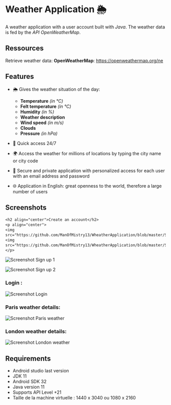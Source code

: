 

# Weather Application 🌦️

A weather application with a user account built with *Java*. The weather data is fed by the *API OpenWeatherMap*.

## Ressources 
Retrieve weather data:
**OpenWeatherMap**: https://openweathermap.org/ne 
## Features

- 🌦 Gives the weather situation of the day:
    - **Temperature** *(in °C)* 
    - **Felt temperature** *(in °C)*
    - **Humidity** *(in %)*
    - **Weather description** 
    - **Wind speed** *(in m/s)*
    - **Clouds** 
    - **Pressure** *(in hPa)*

- 📅 Quick access 24/7

- 🌍 Access the weather for millions of locations by typing the city name or city code

- 🛑 Secure and private application with personalized access for each user with an email address and password

- 🌐 Application in English: great openness to the world, therefore a large number of users

## Screenshots 


    
    <h2 align="center">Create an account</h2>
    <p align="center">
    <img  src="https://github.com/ManOfMistry13/WheatherApplication/blob/master/Screenshot%20Sign%20up%201.png">
    <img  src="https://github.com/ManOfMistry13/WheatherApplication/blob/master/Screenshot%20Sign%20up%202.png">
    </p>



![Screenshot Sign up 1](https://user-images.githubusercontent.com/42852573/215631255-4938ce95-22e5-493a-8cbb-84b5501238a4.png)

 

![Screenshot Sign up 2](https://user-images.githubusercontent.com/42852573/215631260-a9e81e1e-019b-4c33-aba3-a4c0588bdd4b.png)
###  Login :
![Screenshot Login](https://user-images.githubusercontent.com/42852573/215631744-59ca3a5a-e95f-4d3c-bfd3-c940ef10b2d3.png)

###  Paris weather details:
 ![Screenshot Paris weather](https://user-images.githubusercontent.com/42852573/215631764-77b6d6f8-df12-4972-9efd-fb392ceb0c19.png)

### London weather details:
![Screenshot London weather](https://user-images.githubusercontent.com/42852573/215631809-98bb4fda-0095-44b6-af6f-611d84993857.png)





## Requirements
* Android studio last version
* JDK 11
* Android SDK 32
* Java version 11
* Supports API Level +21
* Taille de la machine virtuelle : 1440 x 3040 ou 1080 x 2160
